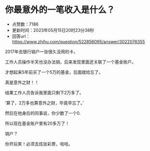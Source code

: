 # 你最意外的一笔收入是什么？
- 点赞数：7186
- 更新时间：2023年05月15日20时23分38秒
- 回答url：https://www.zhihu.com/question/522856095/answer/3022076355
<body>
 <p data-pid="uiH2Yknu">2017年去银行销户一张很久没用的卡。</p>
 <p data-pid="BO3iZsXw">工作人员操作半天也没办法销，后来发现里面还关联了一个基金账户。</p>
 <p data-pid="aBIbeIHE">才想起来5年前买了一个5万的基金，后面就给忘了。</p>
 <p data-pid="F6vr-Rc5">真是意外之财！！</p>
 <p data-pid="un1QfVfA">结果工作人员告诉我里面只剩下2万多了。</p>
 <p data-pid="nVFY-jX_">‘算了，2万多也算意外之财，毕竟早忘了。’</p>
 <p data-pid="wwQpeX0h">然后在他身后的同事说，你少数了一个0.</p>
 <p data-pid="8cy3kVWM">所以现在基金账户里有20多万了！</p>
 <p data-pid="nTmnW9bE">销户？</p>
 <p data-pid="8RlOQXcQ">你开玩笑！必须去炫张彩票，哈哈。</p>
 <p data-pid="2a98YJja"></p>
</body>